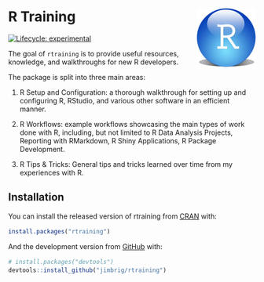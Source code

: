 
# R Training <img src='man/figures/logo.png' align="right" height="120" style="background:none; background-color: transparent !important; border:none; box-shadow:none;" />

<!-- badges: start -->

[![Lifecycle:
experimental](https://img.shields.io/badge/lifecycle-experimental-orange.svg)](https://www.tidyverse.org/lifecycle/#experimental)
<!-- badges: end -->

The goal of `rtraining` is to provide useful resources, knowledge, and
walkthroughs for new R developers.

The package is split into three main areas:

1.  R Setup and Configuration: a thorough walkthrough for setting up and
    configuring R, RStudio, and various other software in an efficient
    manner.

2.  R Workflows: example workflows showcasing the main types of work
    done with R, including, but not limited to R Data Analysis Projects,
    Reporting with RMarkdown, R Shiny Applications, R Package
    Development.

3.  R Tips & Tricks: General tips and tricks learned over time from my
    experiences with R.

## Installation

You can install the released version of rtraining from
[CRAN](https://CRAN.R-project.org) with:

``` r
install.packages("rtraining")
```

And the development version from [GitHub](https://github.com/) with:

``` r
# install.packages("devtools")
devtools::install_github("jimbrig/rtraining")
```
